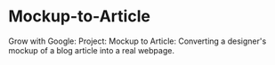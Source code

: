# Mockup-to-Article
Grow with Google: Project: Mockup to Article:
  Converting a designer's mockup of a blog article into a real webpage.
